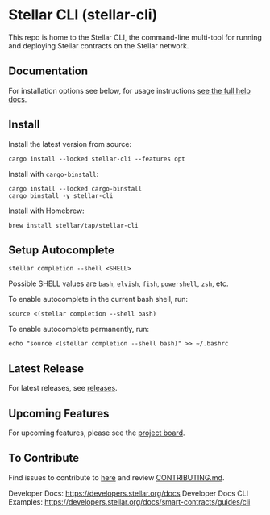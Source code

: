 # Stellar CLI (stellar-cli)

This repo is home to the Stellar CLI, the command-line multi-tool for running and deploying Stellar contracts on the Stellar network.

## Documentation

For installation options see below, for usage instructions [see the full help docs](FULL_HELP_DOCS.md).

## Install
Install the latest version from source:
```
cargo install --locked stellar-cli --features opt
```

Install with `cargo-binstall`:
```
cargo install --locked cargo-binstall
cargo binstall -y stellar-cli
```

Install with Homebrew:

```
brew install stellar/tap/stellar-cli
```

## Setup Autocomplete
```
stellar completion --shell <SHELL>
```
Possible SHELL values are `bash`, `elvish`, `fish`, `powershell`, `zsh`, etc.

To enable autocomplete in the current bash shell, run:
```
source <(stellar completion --shell bash)
```

To enable autocomplete permanently, run:
```
echo "source <(stellar completion --shell bash)" >> ~/.bashrc
```

## Latest Release
For latest releases, see [releases](https://github.com/stellar/stellar-cli/releases).

## Upcoming Features
For upcoming features, please see the [project board](https://github.com/orgs/stellar/projects/50).

## To Contribute
Find issues to contribute to [here](https://github.com/stellar/stellar-cli/contribute) and review [CONTRIBUTING.md](/CONTRIBUTING.md).

Developer Docs: https://developers.stellar.org/docs
Developer Docs CLI Examples: https://developers.stellar.org/docs/smart-contracts/guides/cli
